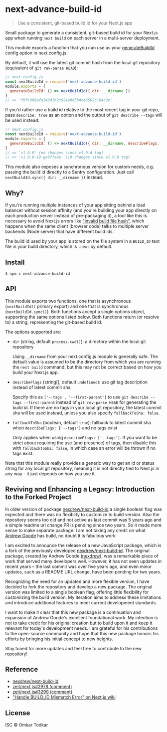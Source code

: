 # next-advance-build-id

> Use a consistent, git-based build id for your Next.js app

Small package to generate a consistent, git-based build id for your Next.js app when running `next build` on each server in a multi-server deployment.

This module exports a function that you can use as your [generateBuildId](https://nextjs.org/docs/pages/api-reference/next-config-js/generateBuildId) config option in next.config.js.

By default, it will use the latest git commit hash from the local git repository (equivalent of `git rev-parse HEAD`):

```js
// next.config.js
const nextBuildId = require('next-advance-build-id')
module.exports = {
  generateBuildId: () => nextBuildId({ dir: __dirname })
}
// => 'f9fc968afa249d162c924a8d5b4ce6562c164c2e'
```

If you'd rather use a build id relative to the most recent tag in your git repo, pass `describe: true` as an option and the output of `git describe --tags` will be used instead:

```js
// next.config.js
const nextBuildId = require('next-advance-build-id')
module.exports = {
  generateBuildId: () => nextBuildId({ dir: __dirname, describeFlags: ['--tags', '--always', '--first-parent'] })
}
// => 'v1.0.0' (no changes since v1.0.0 tag)
// => 'v1.0.0-19-ga8f7eee' (19 changes since v1.0.0 tag)
```

This module also exposes a synchronous version for custom needs, e.g. passing the build id directly to a Sentry configuration. Just call `nextBuildId.sync({ dir: __dirname })` instead.

## Why?

If you're running multiple instances of your app sitting behind a load balancer without session affinity (and you're building your app directly on each production server instead of pre-packaging it), a tool like this is necessary to avoid Next.js errors like ["invalid build file hash"](https://github.com/zeit/next.js/blob/52ccc14059673508803f96ef1c74eecdf27fe096/server/index.js#L444), which happens when the same client (browser code) talks to multiple server backends (Node server) that have different build ids.

The build id used by your app is stored on the file system in a `BUILD_ID` text file in your build directory, which is `.next` by default.

## Install

```console
$ npm i next-advance-build-id
```

## API

This module exports two functions, one that is asynchronous (`nextBuildId()` primary export) and one that is synchronous (`nextBuildId.sync()`). Both functions accept a single options object, supporting the same options listed below. Both functions return (or resolve to) a string, representing the git-based build id.

The options supported are:

- `dir` (string, default `process.cwd()`): a directory within the local git repository

    Using `__dirname` from your next.config.js module is generally safe. The default value is assumed to be the directory from which you are running the `next build` command, but this may not be correct based on how you build your Next.js app.

- `describeFlags` (string[], default `undefined`): use git tag description instead of latest commit sha

    Specify this as `['--tags', '--first-parent']` to use `git describe --tags --first-parent` instead of `git rev-parse HEAD` for generating the build id. If there are no tags in your local git repository, the latest commit sha will be used instead, unless you also specify `fallbackToSha: false`.

- `fallbackToSha` (boolean, default `true`): fallback to latest commit sha when `describeFlags: ['--tags']` and no tags exist

    Only applies when using `describeFlags: ['--tags']`. If you want to be strict about requiring the use (and presence) of tags, then disable this with `fallbackToSha: false`, in which case an error will be thrown if no tags exist.

Note that this module really provides a generic way to get an id or status string for any local git repository, meaning it is not directly tied to Next.js in any way - it just depends on how you use it.

## Reviving and Enhancing a Legacy: Introduction to the Forked Project

In older version of package [nexdrew/next-build-id](https://github.com/nexdrew/next-build-id) a single boolean flag was expected and there was no flexiblity to customize to build version. Also the repository seems too old and not active as last commit was 5 years ago and a simple readme url change PR is pending since two years. So it made more sense to make separate package. I am not taking any credit on what [Andrew Goode](https://github.com/nexdrew) has build, no doubt it is fabulous work

I am excited to announce the release of a new JavaScript package, which is a fork of the previously developed [nexdrew/next-build-id](https://github.com/nexdrew/next-build-id). The original package, created by Andrew Goode ([nexdrew](https://github.com/nexdrew)), was a remarkable piece of work that served many developers well. However, it has not seen updates in recent years – the last commit was over five years ago, and even minor updates, such as a README URL change, have been pending for two years.

Recognizing the need for an updated and more flexible version, I have decided to fork the repository and develop a new package. The original version was limited to a single boolean flag, offering little flexibility for customizing the build version. My iteration aims to address these limitations and introduce additional features to meet current development standards.

I want to make it clear that this new package is a continuation and expansion of Andrew Goode's excellent foundational work. My intention is not to take credit for his original creation but to build upon it and keep it relevant for today's development needs. I am grateful for his contributions to the open-source community and hope that this new package honors his efforts by bringing his initial concept to new heights.

Stay tuned for more updates and feel free to contribute to the new repository!

## Reference

- [nexdrew/next-build-id](https://github.com/nexdrew/next-build-id)
- [zeit/next.js#2978 (comment)](https://github.com/zeit/next.js/issues/2978#issuecomment-334849384)
- [zeit/next.js#3299 (comment)](https://github.com/zeit/next.js/issues/3299#issuecomment-344973091)
- ["Handle BUILD_ID Mismatch Error" on Next.js wiki](https://github.com/zeit/next.js/wiki/Handle-BUILD_ID-Mismatch-Error)

## License

ISC © Omkar Todkar
